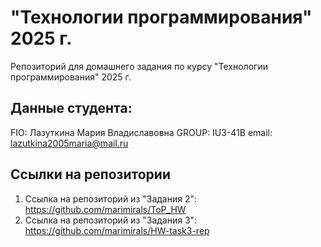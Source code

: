 # "Технологии программирования" 2025 г.
Репозиторий для домашнего задания по курсу "Технологии программирования" 2025 г.

## Данные студента:

FIO: Лазуткина Мария Владиславовна
GROUP: IU3-41B
email: lazutkina2005maria@mail.ru

## Ссылки на репозитории

1. Ссылка на репозиторий из "Задания 2": https://github.com/marimirals/ToP_HW
2. Ссылка на репозиторий из "Задания 3": https://github.com/marimirals/HW-task3-rep
